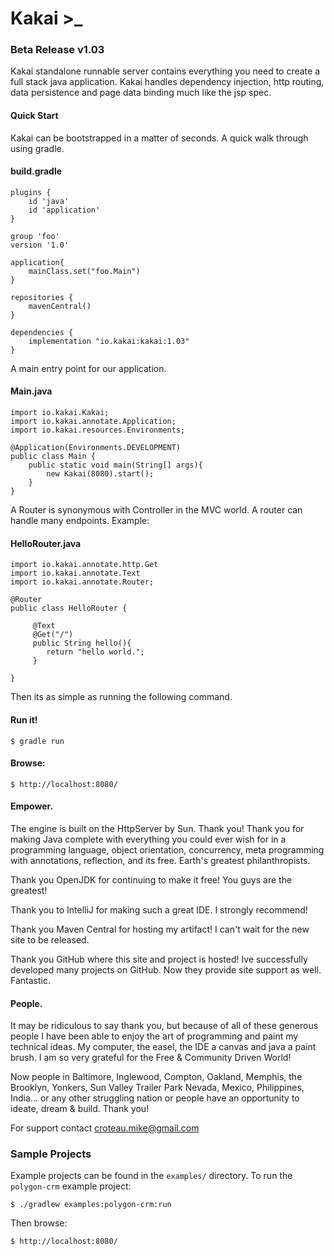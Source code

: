# Kakai >_

### Beta Release v1.03

Kakai standalone runnable server contains everything you need to create a full stack java application. Kakai handles dependency injection, http routing, data persistence and page data binding much like the jsp spec.

#### Quick Start
Kakai can be bootstrapped in a matter of seconds. A quick walk through using gradle.

#### build.gradle

```
plugins {
    id 'java'
    id 'application'
}

group 'foo'
version '1.0'

application{
    mainClass.set("foo.Main")
}

repositories {
    mavenCentral()
}

dependencies {
    implementation "io.kakai:kakai:1.03"
}
```

     
A main entry point for our application.

#### Main.java

```    
import io.kakai.Kakai;
import io.kakai.annotate.Application;
import io.kakai.resources.Environments;

@Application(Environments.DEVELOPMENT)
public class Main {
	public static void main(String[] args){
		new Kakai(8080).start();
	}
}
```
        
A Router is synonymous with Controller in the MVC world. A router can handle many endpoints. Example:

#### HelloRouter.java

```        
import io.kakai.annotate.http.Get
import io.kakai.annotate.Text    
import io.kakai.annotate.Router;

@Router
public class HelloRouter {

     @Text
     @Get("/")
     public String hello(){
        return "hello world.";
     }

}
```       
 
Then its as simple as running the following command.

#### Run it!
            
    $ gradle run
        
#### Browse:
            
    $ http://localhost:8080/
     
        
#### Empower.
The engine is built on the HttpServer by Sun. Thank you! Thank you for making Java complete with everything you could ever wish for in a programming language, object orientation, concurrency, meta programming with annotations, reflection, and its free. Earth's greatest philanthropists.

Thank you OpenJDK for continuing to make it free! You guys are the greatest!

Thank you to IntelliJ for making such a great IDE. I strongly recommend!

Thank you Maven Central for hosting my artifact! I can't wait for the new site to be released.

Thank you GitHub where this site and project is hosted! Ive successfully developed many projects on GitHub. Now they provide site support as well. Fantastic.

#### People.

It may be ridiculous to say thank you, but because of all of these generous people I have been able to enjoy the art of programming and paint my technical ideas. My computer, the easel, the IDE a canvas and java a paint brush. I am so very grateful for the Free & Community Driven World!

Now people in Baltimore, Inglewood, Compton, Oakland, Memphis, the Brooklyn, Yonkers, Sun Valley Trailer Park Nevada, Mexico, Philippines, India... or any other struggling nation or people have an opportunity to ideate, dream & build. Thank you!

For support contact croteau.mike@gmail.com


### Sample Projects

Example projects can be found in the `examples/` directory.
To run the `polygon-crm` example project:

    $ ./gradlew examples:polygon-crm:run
    
Then browse:

    $ http://localhost:8080/

